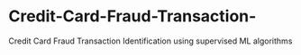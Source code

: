# Credit-Card-Fraud-Transaction-
Credit Card Fraud Transaction Identification using supervised ML algorithms
